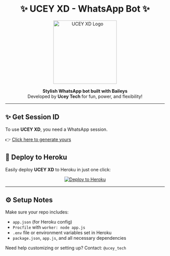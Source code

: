<h1 align="center">✨ UCEY XD - WhatsApp Bot ✨</h1>

<p align="center">
  <img src="https://i.imgur.com/AhK98lU.png" width="200" alt="UCEY XD Logo"/>
</p>

<p align="center">
  <b>Stylish WhatsApp bot built with Baileys</b> <br>
  Developed by <strong>Ucey Tech</strong> for fun, power, and flexibility!
</p>

---
## ✨ Get Session ID

To use **UCEY XD**, you need a WhatsApp session.

👉 [Click here to generate yours](https://dark-pair-code.onrender.com/)


## 🚀 Deploy to Heroku

Easily deploy **UCEY XD** to Heroku in just one click:

<p align="center">
  <a href="https://heroku.com/deploy?template=https://github.com/user1463/UCEY-xd">
    <img src="https://www.herokucdn.com/deploy/button.svg" alt="Deploy to Heroku"/>
  </a>
</p>

---

## ⚙️ Setup Notes

Make sure your repo includes:
- `app.json` (for Heroku config)
- `Procfile` with `worker: node app.js`
- `.env` file or environment variables set in Heroku
- `package.json`, `app.js`, and all necessary dependencies

Need help customizing or setting up? Contact: `@ucey_tech`
